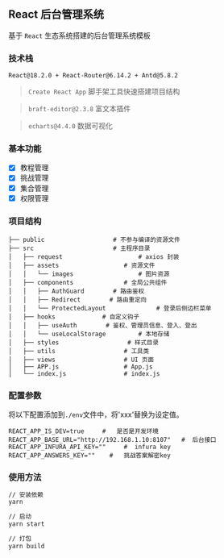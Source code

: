 <!-- # react-dashboard -->
## React 后台管理系统

基于 `React` 生态系统搭建的后台管理系统模板

### 技术栈

`React@18.2.0 + React-Router@6.14.2 + Antd@5.8.2`

> `Create React App`    脚手架工具快速搭建项目结构

> `braft-editor@2.3.8`    富文本插件

> `echarts@4.4.0`   数据可视化

### 基本功能

- [x] 教程管理
- [x] 挑战管理
- [x] 集合管理
- [x] 权限管理

### 项目结构

```
├── public                   # 不参与编译的资源文件
├── src                      # 主程序目录
│   ├── request                     # axios 封装
│   ├── assets                  # 资源文件
│   │   └── images                  # 图片资源
│   ├── components              # 全局公共组件
│   │   ├── AuthGuard        # 路由鉴权
│   │   ├── Redirect        # 路由重定向
│   │   └── ProtectedLayout              # 登录后侧边栏菜单
│   ├── hooks             # 自定义钩子
│   │   ├── useAuth        # 鉴权、管理员信息、登入、登出
│   │   └── useLocalStorage         # 本地存储
│   ├── styles                   # 样式目录
│   ├── utils                   # 工具类
│   ├── views                   # UI 页面
│   ├── APP.js                  # App.js
│   └── index.js                # index.js
```

### 配置参数

将以下配置添加到`./env`文件中，将'xxx'替换为设定值。
```
REACT_APP_IS_DEV=true     #   是否是开发环境
REACT_APP_BASE_URL="http://192.168.1.10:8107"   #  后台接口
REACT_APP_INFURA_API_KEY=""     #  infura key
REACT_APP_ANSWERS_KEY=""    #   挑战答案解密key
```

### 使用方法

```bash
// 安装依赖
yarn

// 启动
yarn start

// 打包
yarn build

```
